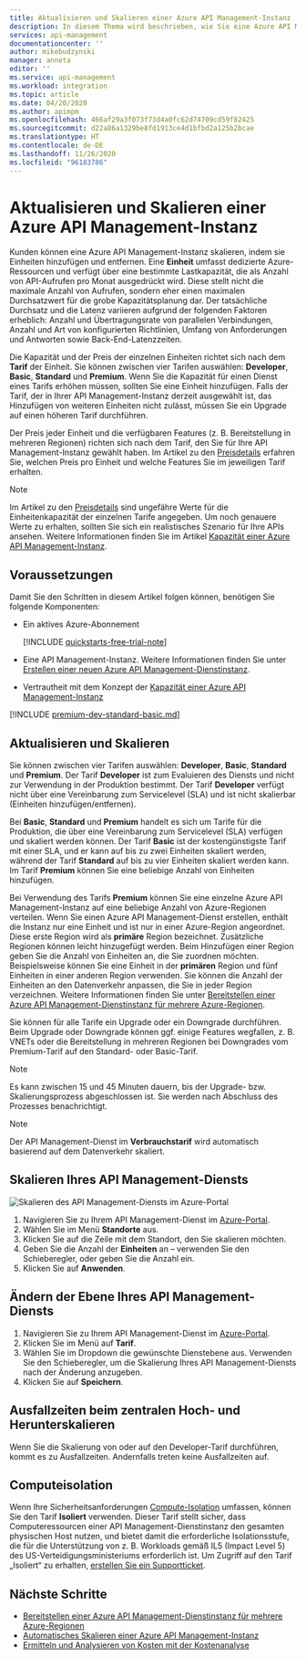 ```yaml
---
title: Aktualisieren und Skalieren einer Azure API Management-Instanz | Microsoft-Dokumentation
description: In diesem Thema wird beschrieben, wie Sie eine Azure API Management-Instanz aktualisieren und skalieren.
services: api-management
documentationcenter: ''
author: mikebudzynski
manager: anneta
editor: ''
ms.service: api-management
ms.workload: integration
ms.topic: article
ms.date: 04/20/2020
ms.author: apimpm
ms.openlocfilehash: 466af29a3f073f73d4a0fc62d74709cd59f82425
ms.sourcegitcommit: d22a86a1329be8fd1913ce4d1bfbd2a125b2bcae
ms.translationtype: HT
ms.contentlocale: de-DE
ms.lasthandoff: 11/26/2020
ms.locfileid: "96183786"
---
```

# <a name="upgrade-and-scale-an-azure-api-management-instance"></a>Aktualisieren und Skalieren einer Azure API Management-Instanz  

Kunden können eine Azure API Management-Instanz skalieren, indem sie Einheiten hinzufügen und entfernen. Eine **Einheit** umfasst dedizierte Azure-Ressourcen und verfügt über eine bestimmte Lastkapazität, die als Anzahl von API-Aufrufen pro Monat ausgedrückt wird. Diese stellt nicht die maximale Anzahl von Aufrufen, sondern eher einen maximalen Durchsatzwert für die grobe Kapazitätsplanung dar. Der tatsächliche Durchsatz und die Latenz variieren aufgrund der folgenden Faktoren erheblich: Anzahl und Übertragungsrate von parallelen Verbindungen, Anzahl und Art von konfigurierten Richtlinien, Umfang von Anforderungen und Antworten sowie Back-End-Latenzzeiten.

Die Kapazität und der Preis der einzelnen Einheiten richtet sich nach dem **Tarif** der Einheit. Sie können zwischen vier Tarifen auswählen: **Developer**, **Basic**, **Standard** und **Premium**. Wenn Sie die Kapazität für einen Dienst eines Tarifs erhöhen müssen, sollten Sie eine Einheit hinzufügen. Falls der Tarif, der in Ihrer API Management-Instanz derzeit ausgewählt ist, das Hinzufügen von weiteren Einheiten nicht zulässt, müssen Sie ein Upgrade auf einen höheren Tarif durchführen.

Der Preis jeder Einheit und die verfügbaren Features (z. B. Bereitstellung in mehreren Regionen) richten sich nach dem Tarif, den Sie für Ihre API Management-Instanz gewählt haben. Im Artikel zu den [Preisdetails](https://azure.microsoft.com/pricing/details/api-management/?ref=microsoft.com&utm_source=microsoft.com&utm_medium=docs&utm_campaign=visualstudio) erfahren Sie, welchen Preis pro Einheit und welche Features Sie im jeweiligen Tarif erhalten. 

>[!NOTE]
>Im Artikel zu den [Preisdetails](https://azure.microsoft.com/pricing/details/api-management/?ref=microsoft.com&utm_source=microsoft.com&utm_medium=docs&utm_campaign=visualstudio) sind ungefähre Werte für die Einheitenkapazität der einzelnen Tarife angegeben. Um noch genauere Werte zu erhalten, sollten Sie sich ein realistisches Szenario für Ihre APIs ansehen. Weitere Informationen finden Sie im Artikel [Kapazität einer Azure API Management-Instanz](api-management-capacity.md).

## <a name="prerequisites"></a>Voraussetzungen

Damit Sie den Schritten in diesem Artikel folgen können, benötigen Sie folgende Komponenten:

+ Ein aktives Azure-Abonnement

    [!INCLUDE [quickstarts-free-trial-note](../../includes/quickstarts-free-trial-note.md)]

+ Eine API Management-Instanz. Weitere Informationen finden Sie unter [Erstellen einer neuen Azure API Management-Dienstinstanz](get-started-create-service-instance.md).

+ Vertrautheit mit dem Konzept der [Kapazität einer Azure API Management-Instanz](api-management-capacity.md)

[!INCLUDE [premium-dev-standard-basic.md](../../includes/api-management-availability-premium-dev-standard-basic.md)]

## <a name="upgrade-and-scale"></a>Aktualisieren und Skalieren  

Sie können zwischen vier Tarifen auswählen: **Developer**, **Basic**, **Standard** und **Premium**. Der Tarif **Developer** ist zum Evaluieren des Diensts und nicht zur Verwendung in der Produktion bestimmt. Der Tarif **Developer** verfügt nicht über eine Vereinbarung zum Servicelevel (SLA) und ist nicht skalierbar (Einheiten hinzufügen/entfernen). 

Bei **Basic**, **Standard** und **Premium** handelt es sich um Tarife für die Produktion, die über eine Vereinbarung zum Servicelevel (SLA) verfügen und skaliert werden können. Der Tarif **Basic** ist der kostengünstigste Tarif mit einer SLA, und er kann auf bis zu zwei Einheiten skaliert werden, während der Tarif **Standard** auf bis zu vier Einheiten skaliert werden kann. Im Tarif **Premium** können Sie eine beliebige Anzahl von Einheiten hinzufügen.

Bei Verwendung des Tarifs **Premium** können Sie eine einzelne Azure API Management-Instanz auf eine beliebige Anzahl von Azure-Regionen verteilen. Wenn Sie einen Azure API Management-Dienst erstellen, enthält die Instanz nur eine Einheit und ist nur in einer Azure-Region angeordnet. Diese erste Region wird als **primäre** Region bezeichnet. Zusätzliche Regionen können leicht hinzugefügt werden. Beim Hinzufügen einer Region geben Sie die Anzahl von Einheiten an, die Sie zuordnen möchten. Beispielsweise können Sie eine Einheit in der **primären** Region und fünf Einheiten in einer anderen Region verwenden. Sie können die Anzahl der Einheiten an den Datenverkehr anpassen, die Sie in jeder Region verzeichnen. Weitere Informationen finden Sie unter [Bereitstellen einer Azure API Management-Dienstinstanz für mehrere Azure-Regionen](api-management-howto-deploy-multi-region.md).

Sie können für alle Tarife ein Upgrade oder ein Downgrade durchführen. Beim Upgrade oder Downgrade können ggf. einige Features wegfallen, z. B. VNETs oder die Bereitstellung in mehreren Regionen bei Downgrades vom Premium-Tarif auf den Standard- oder Basic-Tarif.

> [!NOTE]
> Es kann zwischen 15 und 45 Minuten dauern, bis der Upgrade- bzw. Skalierungsprozess abgeschlossen ist. Sie werden nach Abschluss des Prozesses benachrichtigt.

> [!NOTE]
> Der API Management-Dienst im **Verbrauchstarif** wird automatisch basierend auf dem Datenverkehr skaliert.

## <a name="scale-your-api-management-service"></a>Skalieren Ihres API Management-Diensts

![Skalieren des API Management-Diensts im Azure-Portal](./media/upgrade-and-scale/portal-scale.png)

1. Navigieren Sie zu Ihrem API Management-Dienst im [Azure-Portal](https://portal.azure.com/).
2. Wählen Sie im Menü **Standorte** aus.
3. Klicken Sie auf die Zeile mit dem Standort, den Sie skalieren möchten.
4. Geben Sie die Anzahl der **Einheiten** an – verwenden Sie den Schieberegler, oder geben Sie die Anzahl ein.
5. Klicken Sie auf **Anwenden**.

## <a name="change-your-api-management-service-tier"></a>Ändern der Ebene Ihres API Management-Diensts

1. Navigieren Sie zu Ihrem API Management-Dienst im [Azure-Portal](https://portal.azure.com/).
2. Klicken Sie im Menü auf **Tarif**.
3. Wählen Sie im Dropdown die gewünschte Dienstebene aus. Verwenden Sie den Schieberegler, um die Skalierung Ihres API Management-Diensts nach der Änderung anzugeben.
4. Klicken Sie auf **Speichern**.

## <a name="downtime-during-scaling-up-and-down"></a>Ausfallzeiten beim zentralen Hoch- und Herunterskalieren
Wenn Sie die Skalierung von oder auf den Developer-Tarif durchführen, kommt es zu Ausfallzeiten. Andernfalls treten keine Ausfallzeiten auf. 

## <a name="compute-isolation"></a>Computeisolation
Wenn Ihre Sicherheitsanforderungen [Compute-Isolation](../azure-government/azure-secure-isolation-guidance.md#compute-isolation) umfassen, können Sie den Tarif **Isoliert** verwenden. Dieser Tarif stellt sicher, dass Computeressourcen einer API Management-Dienstinstanz den gesamten physischen Host nutzen, und bietet damit die erforderliche Isolationsstufe, die für die Unterstützung von z. B. Workloads gemäß IL5 (Impact Level 5) des US-Verteidigungsministeriums erforderlich ist. Um Zugriff auf den Tarif „Isoliert“ zu erhalten, [erstellen Sie ein Supportticket](../azure-portal/supportability/how-to-create-azure-support-request.md). 



## <a name="next-steps"></a>Nächste Schritte

- [Bereitstellen einer Azure API Management-Dienstinstanz für mehrere Azure-Regionen](api-management-howto-deploy-multi-region.md)
- [Automatisches Skalieren einer Azure API Management-Instanz](api-management-howto-autoscale.md)
- [Ermitteln und Analysieren von Kosten mit der Kostenanalyse](../cost-management-billing/costs/quick-acm-cost-analysis.md?WT.mc_id=costmanagementcontent_docsacmhorizontal_-inproduct-learn)